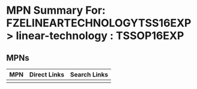 



# MPN Summary For: FZELINEARTECHNOLOGYTSS16EXP > linear-technology : TSSOP16EXP

## MPNs
  

|MPN|Direct Links|Search Links|
| :--- | :--- | :--- |
||||
